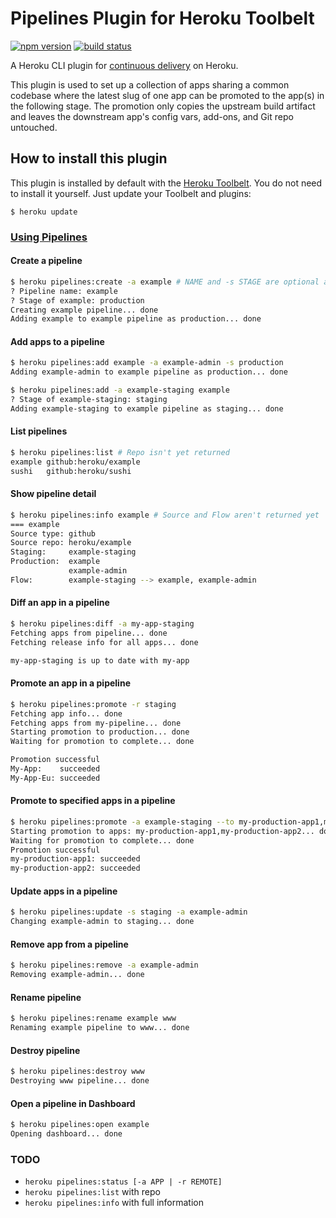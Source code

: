 # Pipelines Plugin for Heroku Toolbelt

[![npm
version](https://img.shields.io/npm/v/heroku-pipelines.svg)](https://www.npmjs.com/package/heroku-pipelines)
[![build status](https://img.shields.io/circleci/project/heroku/heroku-pipelines.svg)](https://circleci.com/gh/heroku/heroku-pipelines)

A Heroku CLI plugin for [continuous delivery](https://www.heroku.com/continuous-delivery) on Heroku.

This plugin is used to set up a collection of apps sharing a common codebase where the latest slug of one app can be promoted to the app(s) in the following stage. The promotion only copies the upstream build artifact and leaves the downstream app's config vars, add-ons, and Git repo untouched.

## How to install this plugin

This plugin is installed by default with the 
[Heroku Toolbelt](https://toolbelt.heroku.com/). You do not need to install it 
yourself. Just update your Toolbelt and plugins:

```
$ heroku update
```

### [Using Pipelines](https://devcenter.heroku.com/articles/pipelines)

#### Create a pipeline

```bash
$ heroku pipelines:create -a example # NAME and -s STAGE are optional and implied from app name
? Pipeline name: example
? Stage of example: production
Creating example pipeline... done
Adding example to example pipeline as production... done
```

#### Add apps to a pipeline

```bash
$ heroku pipelines:add example -a example-admin -s production
Adding example-admin to example pipeline as production... done

$ heroku pipelines:add -a example-staging example
? Stage of example-staging: staging
Adding example-staging to example pipeline as staging... done
```

#### List pipelines

```bash
$ heroku pipelines:list # Repo isn't yet returned
example github:heroku/example
sushi   github:heroku/sushi
```

#### Show pipeline detail

```bash
$ heroku pipelines:info example # Source and Flow aren't returned yet
=== example
Source type: github
Source repo: heroku/example
Staging:     example-staging
Production:  example
             example-admin
Flow:        example-staging --> example, example-admin
```

#### Diff an app in a pipeline

```bash
$ heroku pipelines:diff -a my-app-staging
Fetching apps from pipeline... done
Fetching release info for all apps... done

my-app-staging is up to date with my-app
```

#### Promote an app in a pipeline

```bash
$ heroku pipelines:promote -r staging
Fetching app info... done
Fetching apps from my-pipeline... done
Starting promotion to production... done
Waiting for promotion to complete... done

Promotion successful
My-App:    succeeded
My-App-Eu: succeeded
```

#### Promote to specified apps in a pipeline
```bash
$ heroku pipelines:promote -a example-staging --to my-production-app1,my-production-app2
Starting promotion to apps: my-production-app1,my-production-app2... done
Waiting for promotion to complete... done
Promotion successful
my-production-app1: succeeded
my-production-app2: succeeded
```

#### Update apps in a pipeline

```bash
$ heroku pipelines:update -s staging -a example-admin
Changing example-admin to staging... done
```

#### Remove app from a pipeline

```bash
$ heroku pipelines:remove -a example-admin
Removing example-admin... done
```

#### Rename pipeline

```bash
$ heroku pipelines:rename example www
Renaming example pipeline to www... done
```

#### Destroy pipeline

```bash
$ heroku pipelines:destroy www
Destroying www pipeline... done
```

#### Open a pipeline in Dashboard

```bash
$ heroku pipelines:open example
Opening dashboard... done
```

### TODO

* `heroku pipelines:status [-a APP | -r REMOTE]`
* `heroku pipelines:list` with repo
* `heroku pipelines:info` with full information
